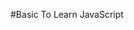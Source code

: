 #Basic To Learn JavaScript
```This code consists of Array, For Loop, If-Else, Map, Object, Operator, Set and Switch
